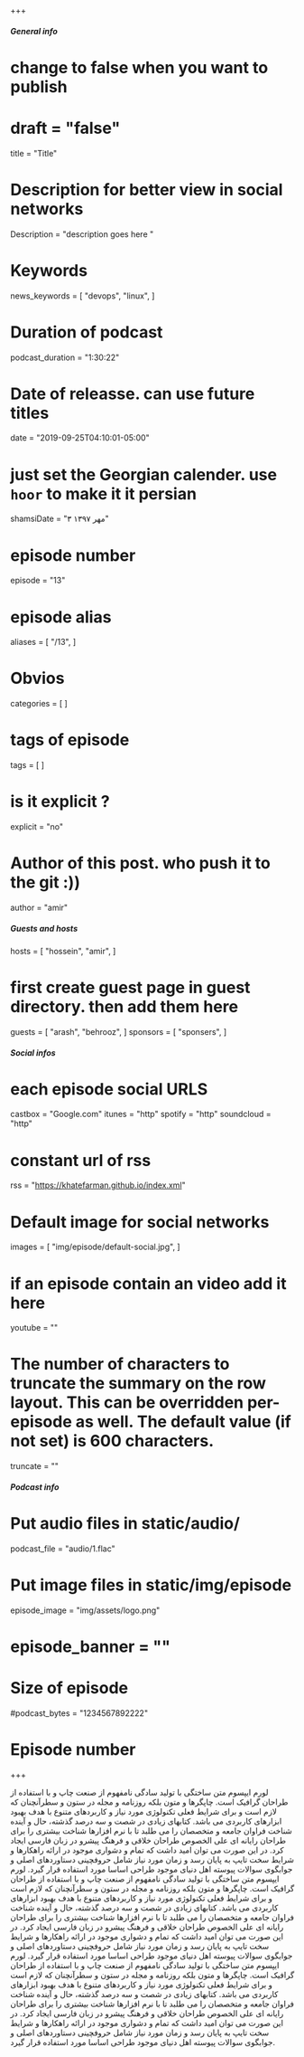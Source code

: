+++
##### General info 
# change to false when you want to publish
# draft = "false"
title = "Title"
# Description for better view in social networks
Description = "description goes here "
# Keywords
news_keywords = [
  "devops",
  "linux",
]
# Duration of podcast
podcast_duration = "1:30:22"
# Date of releasse. can use future titles
date = "2019-09-25T04:10:01-05:00"
# just set the Georgian calender. use `hoor` to make it it persian
shamsiDate = "۳ مهر ۱۳۹۷"
# episode number
episode = "13"
# episode alias
aliases = [
  "/13",
]
# Obvios
categories = [
]
# tags of episode
tags = [
]
# is it explicit ?
explicit = "no"
# Author of this post. who push it to the git :))
author = "amir"

##### Guests and hosts 
hosts = [
  "hossein",
  "amir",
]
# first create guest page in guest directory. then add them here
guests = [
  "arash",
  "behrooz",
]
sponsors = [
  "sponsers",
]

##### Social infos
# each episode social URLS
castbox = "Google.com"
itunes = "http"
spotify = "http"
soundcloud = "http"
# constant url of rss
rss = "https://khatefarman.github.io/index.xml"
# Default image for social networks
images = [
  "img/episode/default-social.jpg",
]
# if an episode contain an video add it here
youtube = ""
# The number of characters to truncate the summary on the row layout. This can be overridden per-episode as well. The default value (if not set) is 600 characters.
truncate = ""


##### Podcast info
# Put audio files in static/audio/
podcast_file = "audio/1.flac"
# Put image files in static/img/episode
episode_image = "img/assets/logo.png"
# episode_banner	= ""
# Size of episode
#podcast_bytes = "1234567892222"
# Episode number

+++

لورم ایپسوم متن ساختگی با تولید سادگی نامفهوم از صنعت چاپ و با استفاده از طراحان گرافیک است. چاپگرها و متون بلکه روزنامه و مجله در ستون و سطرآنچنان که لازم است و برای شرایط فعلی تکنولوژی مورد نیاز و کاربردهای متنوع با هدف بهبود ابزارهای کاربردی می باشد. کتابهای زیادی در شصت و سه درصد گذشته، حال و آینده شناخت فراوان جامعه و متخصصان را می طلبد تا با نرم افزارها شناخت بیشتری را برای طراحان رایانه ای علی الخصوص طراحان خلاقی و فرهنگ پیشرو در زبان فارسی ایجاد کرد. در این صورت می توان امید داشت که تمام و دشواری موجود در ارائه راهکارها و شرایط سخت تایپ به پایان رسد و زمان مورد نیاز شامل حروفچینی دستاوردهای اصلی و جوابگوی سوالات پیوسته اهل دنیای موجود طراحی اساسا مورد استفاده قرار گیرد.
لورم ایپسوم متن ساختگی با تولید سادگی نامفهوم از صنعت چاپ و با استفاده از طراحان گرافیک است. چاپگرها و متون بلکه روزنامه و مجله در ستون و سطرآنچنان که لازم است و برای شرایط فعلی تکنولوژی مورد نیاز و کاربردهای متنوع با هدف بهبود ابزارهای کاربردی می باشد. کتابهای زیادی در شصت و سه درصد گذشته، حال و آینده شناخت فراوان جامعه و متخصصان را می طلبد تا با نرم افزارها شناخت بیشتری را برای طراحان رایانه ای علی الخصوص طراحان خلاقی و فرهنگ پیشرو در زبان فارسی ایجاد کرد. در این صورت می توان امید داشت که تمام و دشواری موجود در ارائه راهکارها و شرایط سخت تایپ به پایان رسد و زمان مورد نیاز شامل حروفچینی دستاوردهای اصلی و جوابگوی سوالات پیوسته اهل دنیای موجود طراحی اساسا مورد استفاده قرار گیرد.
لورم ایپسوم متن ساختگی با تولید سادگی نامفهوم از صنعت چاپ و با استفاده از طراحان گرافیک است. چاپگرها و متون بلکه روزنامه و مجله در ستون و سطرآنچنان که لازم است و برای شرایط فعلی تکنولوژی مورد نیاز و کاربردهای متنوع با هدف بهبود ابزارهای کاربردی می باشد. کتابهای زیادی در شصت و سه درصد گذشته، حال و آینده شناخت فراوان جامعه و متخصصان را می طلبد تا با نرم افزارها شناخت بیشتری را برای طراحان رایانه ای علی الخصوص طراحان خلاقی و فرهنگ پیشرو در زبان فارسی ایجاد کرد. در این صورت می توان امید داشت که تمام و دشواری موجود در ارائه راهکارها و شرایط سخت تایپ به پایان رسد و زمان مورد نیاز شامل حروفچینی دستاوردهای اصلی و جوابگوی سوالات پیوسته اهل دنیای موجود طراحی اساسا مورد استفاده قرار گیرد.